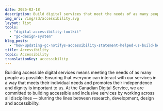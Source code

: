 ```yaml
---
date: 2025-02-18
description: Build digital services that meet the needs of as many people as possible.
img_url: /img/sd/accessibility.svg
layout: list
tools:
  - "digital-accessibility-toolkit"
  - "gc-design-system"
blog_posts:
  - "how-updating-gc-notifys-accessibility-statement-helped-us-build-better"
title: Accessibility
topic: Accessibility
translationKey: accessibility
---
```

Building accessible digital services means meeting the needs of as many people as possible. Ensuring that everyone can interact with our services in a way that meets their individual needs and promotes their independence and dignity is important to us. 
At the Canadian Digital Service, we are committed to building accessible and inclusive services by working across all disciplines — blurring the lines between research, development, design and accessibility.